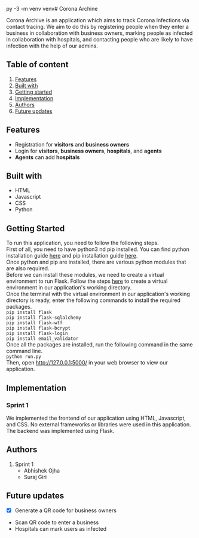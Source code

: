py -3 -m venv venv# Corona Archine

Corona Archive is an application which aims to track Corona Infections via contact tracing. We aim to do this by registering people when they enter a business in collaboration with business owners, marking people as infected in collaboration with hospitals, and contacting people who are likely to have infection with the help of our admins. 


## Table of content
1. [Features](#f)
2. [Built with](#bw)
3. [Getting started](#gs)
4. [Implementation](#i)
5. [Authors](#a)
6. [Future updates](#fu)

## <a name="f">Features</a>
- Registration for **visitors** and **business owners**
- Login for **visitors**, **business owners**, **hospitals**, and **agents**
- **Agents** can add **hospitals**


## <a name="bw">Built with</a>
* HTML
* Javascript
* CSS
* Python

## <a name="gs">Getting Started</a>
To run this application, you need to follow the following steps.\
First of all, you need to have python3 nd pip installed. You can find python installation guide [here](https://www.python.org/downloads/) and pip installation guide [here](https://pip.pypa.io/en/stable/installation/). \
Once python and pip are installed, there are various python modules that are also required. \
Before we can install these modules, we need to create a virtual environment to run Flask. Follow the steps [here](https://flask.palletsprojects.com/en/2.0.x/installation/) to create a virtual environment in our application's working directory.\
Once the terminal with the virtual environment in our application's working directory is ready, enter the following commands to install the required packages.\
```pip install flask```\
```pip install flask-sqlalchemy```\
```pip install flask-wtf```\
```pip install flask-bcrypt```\
```pip install flask-login```\
```pip install email_validator```\
Once all the packages are installed, run the following command in the same command line.\
```python run.py```\
Then, open http://127.0.0.1:5000/ in your web browser to view our application.

## <a name="i">Implementation</a>
### Sprint 1
We implemented the frontend of our application using HTML, Javascript, and CSS. No external frameworks or libraries were used in this application. The backend was implemented using Flask.

## <a name="a">Authors</a>
1. Sprint 1
    * Abhishek Ojha
    * Suraj Giri

## <a name="fu">Future updates</a>
- [x] Generate a QR code for business owners
- Scan QR code to enter a business
- Hospitals can mark users as infected
